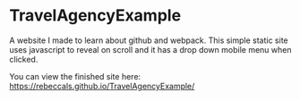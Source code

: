 # TravelAgencyExample
A website I made to learn about github and webpack. This simple static site uses javascript to reveal on scroll and it has a drop down mobile menu when clicked.

You can view the finished site here:
https://rebeccals.github.io/TravelAgencyExample/
